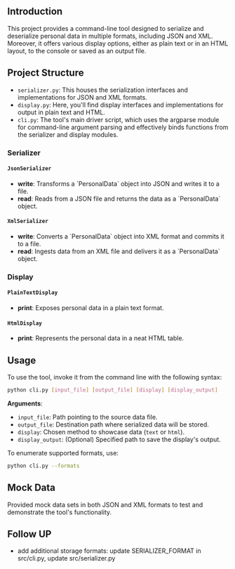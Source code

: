 ## **Introduction**
This project provides a command-line tool designed to serialize and deserialize personal data in multiple formats, including JSON and XML. Moreover, it offers various display options, either as plain text or in an HTML layout, to the console or saved as an output file.

## **Project Structure**

- `serializer.py`: This houses the serialization interfaces and implementations for JSON and XML formats.
- `display.py`: Here, you'll find display interfaces and implementations for output in plain text and HTML.
- `cli.py`: The tool's main driver script, which uses the argparse module for command-line argument parsing and effectively binds functions from the serializer and display modules.

### **Serializer**

#### `JsonSerializer`

- **write**: Transforms a \`PersonalData\` object into JSON and writes it to a file.
- **read**: Reads from a JSON file and returns the data as a \`PersonalData\` object.

#### `XmlSerializer`

- **write**: Converts a \`PersonalData\` object into XML format and commits it to a file.
- **read**: Ingests data from an XML file and delivers it as a \`PersonalData\` object.

### **Display**

#### `PlainTextDisplay`

- **print**: Exposes personal data in a plain text format.

#### `HtmlDisplay`

- **print**: Represents the personal data in a neat HTML table.

## **Usage**

To use the tool, invoke it from the command line with the following syntax:
```bash
python cli.py [input_file] [output_file] [display] [display_output]
```

**Arguments**:
- `input_file`: Path pointing to the source data file.
- `output_file`: Destination path where serialized data will be stored.
- `display`: Chosen method to showcase data (`text` or `html`).
- `display_output`: (Optional) Specified path to save the display's output.

To enumerate supported formats, use:
```bash
python cli.py --formats
```

## **Mock Data**
Provided mock data sets in both JSON and XML formats to test and demonstrate the tool's functionality.

## **Follow UP**
- add additional storage formats: update SERIALIZER_FORMAT in src/cli.py, update src/serializer.py
